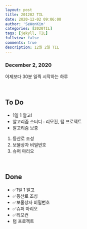 ```yaml
---
layout: post
title: 201202 TIL
date: 2020-12-02 09:06:00
author: 'SeWonKim'
categories: [2020TIL]
tags: [jekyll, TIL]
fullview: false
comments: true
description: 12월 2일 TIL
---
```


### December 2, 2020

어제보다 30분 일찍 시작하는 하루

&nbsp;

## To Do

- 1일 1 알고!
- 알고리즘 스터디 : 리모컨, 텀 프로젝트
- 알고리즘 보충 

1. 등산로 조성
2. 보물상자 비밀번호
3. 슈퍼 마리오

&nbsp;
&nbsp;

## Done

- ✅1일 1 알고
- ✅등산로 조성
- ✅보물상자 비밀번호
- ✅슈퍼 마리오
- ✅리모컨
- 텀 프로젝트

&nbsp;
&nbsp;

